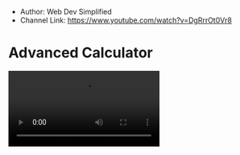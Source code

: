 * Author: Web Dev Simplified
* Channel Link: https://www.youtube.com/watch?v=DgRrrOt0Vr8

# Advanced Calculator

<video src="https://github.com/MadzivaDuane/Front-End-Development/blob/main/React%20Applications/Media/Advanced%20Calculator%20Use.mov" controls="controls" style="max-width: 730px;">
</video>
